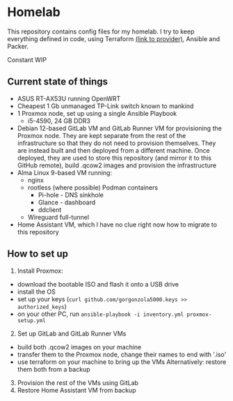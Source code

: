 # Homelab

This repository contains config files for my homelab. I try to keep everything defined in code, using Terraform [(link to provider)](https://github.com/bpg/terraform-provider-proxmox), Ansible and Packer.

Constant WIP

## Current state of things
  - ASUS RT-AX53U running OpenWRT
  - Cheapest 1 Gb unmanaged TP-Link switch known to mankind
  - 1 Proxmox node, set up using a single Ansible Playbook
    - i5-4590, 24 GB DDR3
  - Debian 12-based GitLab VM and GitLab Runner VM for provisioning the Proxmox node. They are kept separate from the rest of the infrastructure so that they do not need to provision themselves. They are instead built and then deployed from a different machine. Once deployed, they are used to store this repository (and mirror it to this GitHub remote), build .qcow2 images and provision the infrastructure
  - Alma Linux 9-based VM running:
    - nginx
    - rootless (where possible) Podman containers
      - Pi-hole - DNS sinkhole
      - Glance - dashboard
      - ddclient
    - Wireguard full-tunnel
  - Home Assistant VM, which I have no clue right now how to migrate to this repository

## How to set up
1. Install Proxmox:
  - download the bootable ISO and flash it onto a USB drive
  - install the OS
  - set up your keys (`curl github.com/gorgonzola5000.keys >> authorized_keys`)
  - on your other PC, run `ansible-playbook -i inventory.yml proxmox-setup.yml`
2. Set up GitLab and GitLab Runner VMs
  - build both .qcow2 images on your machine
  - transfer them to the Proxmox node, change their names to end with '.iso'
  - use terraform on your machine to bring up the VMs
  Alternatively: restore them both from a backup
3. Provision the rest of the VMs using GitLab
4. Restore Home Assistant VM from backup
